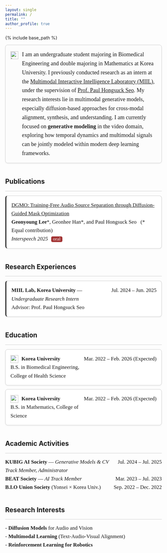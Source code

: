 ```yaml
---
layout: single
permalink: /
title: ""
author_profile: true
---
```


{% include base_path %}

<a id="about"></a>

<!--
### About Me
-->

<div style="display: flex; align-items: flex-start; gap: 12px; border: 1px solid #ccc; padding: 16px; border-radius: 8px; background-color: #fcfcfc; box-shadow: 0 2px 4px rgba(0,0,0,0.05);">
  <img src="https://www.notion.so/icons/bookmark_gray.svg" alt="bookmark icon" width="25px" style="margin-top: 4px;" />
  <span style="font-family: 'Times New Roman', Times, serif; font-size: 18px; line-height: 1.6;">
    I am an undergraduate student majoring in Biomedical Engineering and double majoring in Mathematics at Korea University. I previously conducted research as an intern at the
    <a href="https://miil.korea.ac.kr/">Multimodal Interactive Intelligence Laboratory (MIIL)</a>,
    under the supervision of
    <a href="https://phseo.github.io/">Prof. Paul Hongsuck Seo</a>.
    My research interests lie in multimodal generative models, especially diffusion-based approaches for cross-modal alignment, synthesis, and understanding.
    I am currently focused on <strong>generative modeling</strong> in the video domain, exploring how temporal dynamics and multimodal signals can be jointly modeled within modern deep learning frameworks.
  </span>
</div>

<br>



<a id="publications"></a>

## Publications
<hr style="border: none; height: 1px; background-color: #ccc;" />
<div style="font-family: 'Times New Roman', Times, serif; font-size: 17px; line-height: 1.6;">
  <div style="border: 1px solid #ccc; border-left: 4px solid #444; padding: 16px; border-radius: 8px; background-color: #ffffff; box-shadow: 0 2px 4px rgba(0,0,0,0.05);">
    <a href="https://wltschmrz.github.io/DGMO/">DGMO: Training-Free Audio Source Separation through Diffusion-Guided Mask Optimization</a><br>
    <strong>Geonyoung Lee</strong>*, Geonhee Han*, and Paul Hongsuck Seo &nbsp; (* Equal contribution)<br>
    <em>Interspeech 2025</em> <span style="color: white; background-color: rgba(139, 0, 0, 0.8); font-size: 0.875em; font-weight: 500; padding: 0px 6px; border-radius: 0.3em; margin-left: 6px; display: inline-block; letter-spacing: 0.02em; line-height: 1.2;">oral</span>
  </div>
</div>

<!-- <div style="font-family: 'Times New Roman', Times, serif; font-size: 17px; line-height: 1.6;">
  <div style="border-left: 3px solid #444; padding-left: 16px; margin-left: 4px;">
    <a href="https://wltschmrz.github.io/DGMO/">DGMO: Training-Free Audio Source Separation through Diffusion-Guided Mask Optimization</a><br>
    <strong>Geonyoung Lee</strong>*, Geonhee Han*, and Paul Hongsuck Seo &nbsp; (* Equal contribution)<br>
    <em>Interspeech 2025</em> 
  </div>
</div> -->


<br>


<a id="research-experiences"></a>

## Research Experiences
<hr style="border: none; height: 1px; background-color: #ccc;" />

<div style="font-family: 'Times New Roman', Times, serif; font-size: 17px; line-height: 1.6; display: flex; flex-direction: column; gap: 12px;">

  <div style="display: flex; justify-content: space-between; align-items: flex-start; border: 1px solid #ccc; border-left: 4px solid #444; padding: 16px; border-radius: 8px; background-color: #ffffff; box-shadow: 0 2px 4px rgba(0,0,0,0.05);">
    <div>
      <strong>MIIL Lab, Korea University</strong> — <em>Undergraduate Research Intern</em><br>
      Advisor: Prof. Paul Hongsuck Seo
    </div>
    <span style="white-space: nowrap;">Jul. 2024 – Jun. 2025</span>
  </div>

</div>
<br>


<a id="education"></a>

## Education
<hr style="border: none; height: 1px; background-color: #ccc;" />

<div style="font-family: 'Times New Roman', Times, serif; font-size: 17px; line-height: 1.6; display: flex; flex-direction: column; gap: 12px;">

  <div style="display: flex; justify-content: space-between; align-items: flex-start; border: 1px solid #ccc; padding: 16px; border-radius: 8px; background-color: #ffffff; box-shadow: 0 2px 4px rgba(0,0,0,0.05);">
    <div>
      <img src="https://www.notion.so/icons/graduate_gray.svg" width="25px" style="vertical-align: middle; margin-right: 6px; horizontal-align: middle;" />
      <strong>Korea University</strong><br />
      B.S. in Biomedical Engineering, College of Health Science
    </div>
    <span style="white-space: nowrap;">Mar. 2022 – Feb. 2026 (Expected)</span>
  </div>

  <div style="display: flex; justify-content: space-between; align-items: flex-start; border: 1px solid #ccc; padding: 16px; border-radius: 8px; background-color: #ffffff; box-shadow: 0 2px 4px rgba(0,0,0,0.05);">
    <div>
      <img src="https://www.notion.so/icons/graduate_gray.svg" width="25px" style="vertical-align: middle; margin-right: 6px; horizontal-align: middle;" />
      <strong>Korea University</strong><br />
      B.S. in Mathematics, College of Science
    </div>
    <span style="white-space: nowrap;">Mar. 2022 – Feb. 2026 (Expected)</span>
  </div>

</div>
<br>


<a id="academic-activities"></a>

## Academic Activities
<hr style="border: none; height: 1px; background-color: #ccc;" />

<div style="font-family: 'Times New Roman', Times, serif; font-size: 17px; line-height: 1.6;">

  <div style="display: flex; justify-content: space-between;">
    <div><strong>KUBIG AI Society</strong> — <em>Generative Models & CV Track Member, Administrator</em></div>
    <span style="white-space: nowrap;">Jul. 2024 – Jul. 2025</span>
  </div>

  <div style="display: flex; justify-content: space-between;">
    <div><strong>BEAT Society</strong> — <em>AI Track Member</em></div>
    <span style="white-space: nowrap;">Mar. 2023 – Jul. 2023</span>
  </div>

  <div style="display: flex; justify-content: space-between;">
    <div><strong>B.I.O Union Society</strong> (Yonsei × Korea Univ.)</div>
    <span style="white-space: nowrap;">Sep. 2022 – Dec. 2022</span>
  </div>

</div>
<br>



## Research Interests
<hr style="border: none; height: 1px; background-color: #ccc;" />

<div style="font-family: 'Times New Roman', Times, serif; font-size: 17px; line-height: 1.6;">
- <strong>Diffusion Models</strong> for Audio and Vision<br>
- <strong>Multimodal Learning</strong> (Text-Audio-Visual Alignment)<br>
- <strong>Reinforcement Learning for Robotics</strong>
</div>
<br>




